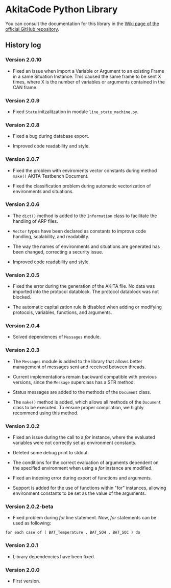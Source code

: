 # AkitaCode Python Library

You can consult the documentation for this library in the [Wiki page of the official GitHub repository](https://github.com/alexamatausa/akitacode "AkitaCode GitHub repository").

## History log

### Version 2.0.10

- Fixed an issue when import a Variable or Argument to an existing Frame in a same Situation Instance. This caused the same frame to be sent X times, where X is the number of variables or arguments contained in the CAN frame.

### Version 2.0.9

- Fixed ``State`` initzalitzation in module ``line_state_machine.py``.

### Version 2.0.8

- Fixed a bug during database export.

- Improved code readability and style.

### Version 2.0.7

- Fixed the problem with enviroments vector constants during method ``make()`` AKITA Testbench Document.

- Fixed the classification problem during automatic vectorization of environments and situations.

### Version 2.0.6

- The ``dict()`` method is added to the ``Information`` class to facilitate the handling of ARP files.

- ``Vector`` types have been declared as constants to improve code handling, scalability, and readability.

- The way the names of environments and situations are generated has been changed, correcting a security issue.

- Improved code readability and style.

### Version 2.0.5

- Fixed the error during the generation of the AKITA file. No data was imported into the protocol datablock. The protocol datablock was not blocked.

- The automatic capitalization rule is disabled when adding or modifying protocols, variables, functions, and arguments.

### Version 2.0.4

- Solved dependences of ``Messages`` module.

### Version 2.0.3

- The ``Messages`` module is added to the library that allows better management of messages sent and received between threads.

- Current implementations remain backward compatible with previous versions, since the ``Message`` superclass has a STR method.

- Status messages are added to the methods of the ``Document`` class.

- The `make()` method is added, which allows all methods of the ``Document`` class to be executed. To ensure proper compilation, we highly recommend using this method.

### Version 2.0.2

- Fixed an issue during the call to a *for* instance, where the evaluated variables were not correctly set as environment constants.

- Deleted some debug print to stdout.

- The conditions for the correct evaluation of arguments dependent on the specified environment when using a *for* instance are modified.

- Fixed an indexing error during export of functions and arguments.

- Support is added for the use of functions within "for" instances, allowing environment constants to be set as the value of the arguments.

### Version 2.0.2-beta

- Fixed problem during *for* line statement. Now, *for* statements can be used as following:

```
for each case of ( BAT_Temperature , BAT_SOH , BAT_SOC ) do
```

### Version 2.0.1

- Library dependencies have been fixed.

### Version 2.0.0

- First version.